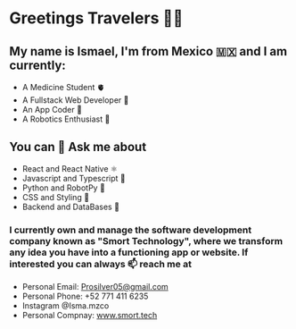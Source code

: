 
# Greetings Travelers 🖖🏼

## My name is Ismael, I'm from Mexico 🇲🇽 and I am currently:

- A Medicine Student 🫀
- A Fullstack Web Developer 👾
- An App Coder 📱
- A Robotics Enthusiast 🤖

## You can 💬 Ask me about

- React and React Native ⚛️
- Javascript and Typescript 🔮
- Python and RobotPy 🐍
- CSS and Styling 🎀
- Backend and DataBases 🧮

### I currently own and manage the software development company known as "Smort Technology", where we transform any idea you have into a functioning app or website. If interested you can always 📫 reach me at

- Personal Email: Prosilver05@gmail.com
- Personal Phone: +52 771 411 6235
- Instagram @Isma.mzco
- Personal Compnay: www.smort.tech


